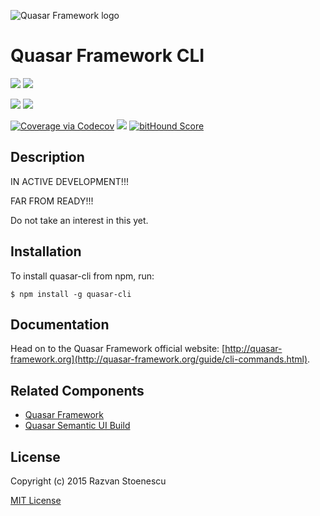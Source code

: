 ![Quasar Framework logo](http://quasar-framework.org/images/quasar-logo.png)

# Quasar Framework CLI

<a href="https://badge.fury.io/js/quasar-cli"><img src="https://badge.fury.io/js/quasar-cli.svg"></a>
<a href="https://circleci.com/gh/rstoenescu/quasar-cli/tree/master"><img src="https://circleci.com/gh/rstoenescu/quasar-cli/tree/master.svg?style=shield"></a>

<a href="https://david-dm.org/rstoenescu/quasar-cli" title="Dependency status"><img src="https://david-dm.org/rstoenescu/quasar-cli.svg"/></a>
<a href="https://david-dm.org/rstoenescu/quasar-cli#info=devDependencies" title="devDependency status"><img src="https://david-dm.org/rstoenescu/quasar-cli/dev-status.svg"/></a>

<a href="https://codecov.io/github/rstoenescu/quasar-cli"><img src="http://codecov.io/github/rstoenescu/quasar-cli/coverage.svg" alt="Coverage via Codecov"></a>
<a href="https://codeclimate.com/github/rstoenescu/quasar-cli"><img src="https://codeclimate.com/github/rstoenescu/quasar-cli/badges/gpa.svg" /></a>
<a href="https://www.bithound.io/github/rstoenescu/quasar-cli"><img src="https://www.bithound.io/github/rstoenescu/quasar-cli/badges/score.svg" alt="bitHound Score"></a>

## Description

IN ACTIVE DEVELOPMENT!!!

FAR FROM READY!!!

Do not take an interest in this yet.

## Installation

To install quasar-cli from npm, run:

```
$ npm install -g quasar-cli
```

## Documentation

Head on to the Quasar Framework official website: [http://quasar-framework.org](http://quasar-framework.org/guide/cli-commands.html).

## Related Components

* [Quasar Framework](https://github.com/rstoenescu/quasar-framework)
* [Quasar Semantic UI Build](https://github.com/rstoenescu/quasar-semantic)

## License

Copyright (c) 2015 Razvan Stoenescu

[MIT License](http://en.wikipedia.org/wiki/MIT_License)
